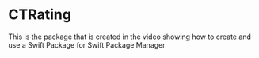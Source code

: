 # CTRating

This is the package that is created in the video showing how to create and use a Swift Package for Swift Package Manager
